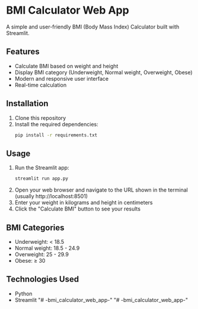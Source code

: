# BMI Calculator Web App

A simple and user-friendly BMI (Body Mass Index) Calculator built with Streamlit.

## Features

- Calculate BMI based on weight and height
- Display BMI category (Underweight, Normal weight, Overweight, Obese)
- Modern and responsive user interface
- Real-time calculation

## Installation

1. Clone this repository
2. Install the required dependencies:
   ```bash
   pip install -r requirements.txt
   ```

## Usage

1. Run the Streamlit app:
   ```bash
   streamlit run app.py
   ```
2. Open your web browser and navigate to the URL shown in the terminal (usually http://localhost:8501)
3. Enter your weight in kilograms and height in centimeters
4. Click the "Calculate BMI" button to see your results

## BMI Categories

- Underweight: < 18.5
- Normal weight: 18.5 - 24.9
- Overweight: 25 - 29.9
- Obese: ≥ 30

## Technologies Used

- Python
- Streamlit "# -bmi_calculator_web_app-" 
"# -bmi_calculator_web_app-" 
